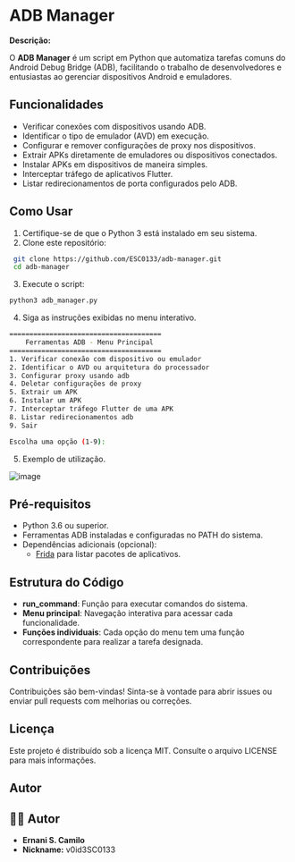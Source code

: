 # ADB Manager

**Descrição:**

O **ADB Manager** é um script em Python que automatiza tarefas comuns do Android Debug Bridge (ADB), facilitando o trabalho de desenvolvedores e entusiastas ao gerenciar dispositivos Android e emuladores.

## Funcionalidades

- Verificar conexões com dispositivos usando ADB.
- Identificar o tipo de emulador (AVD) em execução.
- Configurar e remover configurações de proxy nos dispositivos.
- Extrair APKs diretamente de emuladores ou dispositivos conectados.
- Instalar APKs em dispositivos de maneira simples.
- Interceptar tráfego de aplicativos Flutter.
- Listar redirecionamentos de porta configurados pelo ADB.

## Como Usar

1. Certifique-se de que o Python 3 está instalado em seu sistema.
2. Clone este repositório:

```bash
 git clone https://github.com/ESC0133/adb-manager.git
 cd adb-manager
```

3. Execute o script:

 ```bash
 python3 adb_manager.py
 ```

4. Siga as instruções exibidas no menu interativo.

````bash
======================================
    Ferramentas ADB - Menu Principal  
======================================
1. Verificar conexão com dispositivo ou emulador
2. Identificar o AVD ou arquitetura do processador
3. Configurar proxy usando adb
4. Deletar configurações de proxy
5. Extrair um APK
6. Instalar um APK
7. Interceptar tráfego Flutter de uma APK
8. Listar redirecionamentos adb
9. Sair

Escolha uma opção (1-9):
````

5. Exemplo de utilização.
   
![image](https://github.com/user-attachments/assets/2985cc9f-5f69-46a6-a977-3bde5a4529c9)


## Pré-requisitos

- Python 3.6 ou superior.
- Ferramentas ADB instaladas e configuradas no PATH do sistema.
- Dependências adicionais (opcional):
  - [Frida](https://frida.re/) para listar pacotes de aplicativos.

## Estrutura do Código

- **run_command**: Função para executar comandos do sistema.
- **Menu principal**: Navegação interativa para acessar cada funcionalidade.
- **Funções individuais**: Cada opção do menu tem uma função correspondente para realizar a tarefa designada.

## Contribuições

Contribuições são bem-vindas! Sinta-se à vontade para abrir issues ou enviar pull requests com melhorias ou correções.

## Licença

Este projeto é distribuído sob a licença MIT. Consulte o arquivo LICENSE para mais informações.

## Autor
## 👨‍💻 Autor
- **Ernani S. Camilo**
- **Nickname:** v0id3SC0133

